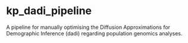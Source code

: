 # kp_dadi_pipeline
A pipeline for manually optimising the Diffusion Approximations for Demographic Inference (dadi) regarding population genomics analyses.
